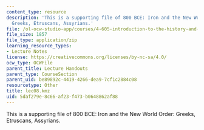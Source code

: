 ```yaml
---
content_type: resource
description: 'This is a supporting file of 800 BCE: Iron and the New World Order:
  Greeks, Etruscans, Assyrians.'
file: /ol-ocw-studio-app/courses/4-605-introduction-to-the-history-and-theory-of-architecture-spring-2012/5daf279e8c66af23f473b0648862af88_lec08.kmz
file_size: 1857
file_type: application/zip
learning_resource_types:
- Lecture Notes
license: https://creativecommons.org/licenses/by-nc-sa/4.0/
ocw_type: OCWFile
parent_title: Lecture Handouts
parent_type: CourseSection
parent_uid: be89892c-4419-4266-dea9-7cf1c2884c08
resourcetype: Other
title: lec08.kmz
uid: 5daf279e-8c66-af23-f473-b0648862af88
---
```

This is a supporting file of 800 BCE: Iron and the New World Order: Greeks, Etruscans, Assyrians.